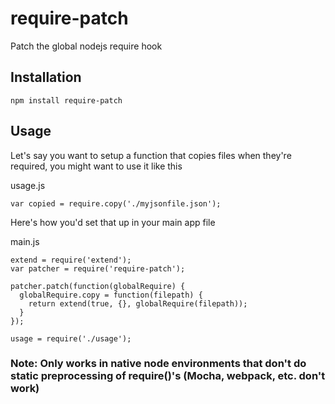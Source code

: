 # require-patch

Patch the global nodejs require hook

## Installation

`npm install require-patch`

## Usage

Let's say you want to setup a function that copies files when they're required, you might want to use it like this

usage.js
```JS
var copied = require.copy('./myjsonfile.json');
```

Here's how you'd set that up in your main app file

main.js
```JS
extend = require('extend');
var patcher = require('require-patch');

patcher.patch(function(globalRequire) {
  globalRequire.copy = function(filepath) {
    return extend(true, {}, globalRequire(filepath));
  }
});

usage = require('./usage');
```

### Note: Only works in native node environments that don't do static preprocessing of require()'s (Mocha, webpack, etc. don't work)